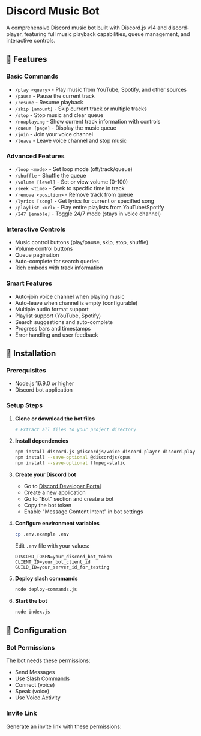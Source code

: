 # Discord Music Bot

A comprehensive Discord music bot built with Discord.js v14 and discord-player, featuring full music playback capabilities, queue management, and interactive controls.

## 🎵 Features

### Basic Commands
- `/play <query>` - Play music from YouTube, Spotify, and other sources
- `/pause` - Pause the current track
- `/resume` - Resume playback
- `/skip [amount]` - Skip current track or multiple tracks
- `/stop` - Stop music and clear queue
- `/nowplaying` - Show current track information with controls
- `/queue [page]` - Display the music queue
- `/join` - Join your voice channel
- `/leave` - Leave voice channel and stop music

### Advanced Features
- `/loop <mode>` - Set loop mode (off/track/queue)
- `/shuffle` - Shuffle the queue
- `/volume [level]` - Set or view volume (0-100)
- `/seek <time>` - Seek to specific time in track
- `/remove <position>` - Remove track from queue
- `/lyrics [song]` - Get lyrics for current or specified song
- `/playlist <url>` - Play entire playlists from YouTube/Spotify
- `/247 [enable]` - Toggle 24/7 mode (stays in voice channel)

### Interactive Controls
- Music control buttons (play/pause, skip, stop, shuffle)
- Volume control buttons
- Queue pagination
- Auto-complete for search queries
- Rich embeds with track information

### Smart Features
- Auto-join voice channel when playing music
- Auto-leave when channel is empty (configurable)
- Multiple audio format support
- Playlist support (YouTube, Spotify)
- Search suggestions and auto-complete
- Progress bars and timestamps
- Error handling and user feedback

## 🚀 Installation

### Prerequisites
- Node.js 16.9.0 or higher
- Discord bot application

### Setup Steps

1. **Clone or download the bot files**
   ```bash
   # Extract all files to your project directory
   ```

2. **Install dependencies**
   ```bash
   npm install discord.js @discordjs/voice discord-player discord-player-youtubei dotenv
   npm install --save-optional @discordjs/opus
   npm install --save-optional ffmpeg-static
   ```

3. **Create your Discord bot**
   - Go to [Discord Developer Portal](https://discord.com/developers/applications)
   - Create a new application
   - Go to "Bot" section and create a bot
   - Copy the bot token
   - Enable "Message Content Intent" in bot settings

4. **Configure environment variables**
   ```bash
   cp .env.example .env
   ```
   Edit `.env` file with your values:
   ```env
   DISCORD_TOKEN=your_discord_bot_token
   CLIENT_ID=your_bot_client_id
   GUILD_ID=your_server_id_for_testing
   ```

5. **Deploy slash commands**
   ```bash
   node deploy-commands.js
   ```

6. **Start the bot**
   ```bash
   node index.js
   ```

## 🔧 Configuration

### Bot Permissions
The bot needs these permissions:
- Send Messages
- Use Slash Commands
- Connect (voice)
- Speak (voice)
- Use Voice Activity

### Invite Link
Generate an invite link with these permissions:
